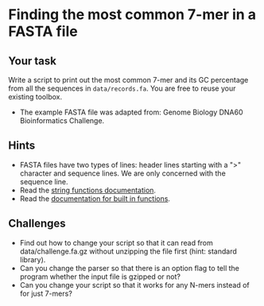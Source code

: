 # Finding the most common 7-mer in a FASTA file

## Your task

Write a script to print out the most common 7-mer and its GC percentage from all the sequences in `data/records.fa`. You are free to reuse your existing toolbox.

- The example FASTA file was adapted from: Genome Biology DNA60 Bioinformatics Challenge.

## Hints

- FASTA files have two types of lines: header lines starting with a ">" character and sequence lines. We are only concerned with the sequence line.
- Read the [string functions documentation](https://docs.python.org/2/library/string.html).
- Read the [documentation for built in functions](https://docs.python.org/2/library/functions.html).

## Challenges

- Find out how to change your script so that it can read from data/challenge.fa.gz without unzipping the file first (hint: standard library).
- Can you change the parser so that there is an option flag to tell the program whether the input file is gzipped or not?
- Can you change your script so that it works for any N-mers instead of for just 7-mers?
